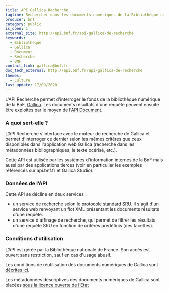 ```yaml
---
title: API Gallica Recherche
tagline: Rechercher dans les documents numériques de la Bibliothèque nationale de France
producer: bnf
category: public
is_open: 1
external_site: http://api.bnf.fr/api-gallica-de-recherche
keywords:
  - Bibliothèque
  - Gallica
  - Document
  - Recherche
  - BNF
contact_link: gallica@bnf.fr
doc_tech_external: http://api.bnf.fr/api-gallica-de-recherche
themes:
  - Culture
last_update: 17/09/2020
---
```


L'API Recherche permet d'interroger le fonds de la bibliothèque numérique de la BnF, [Gallica](https://gallica.bnf.fr/). Les documents résultats d'une requête peuvent ensuite être exploités par le moyen de l'[API Document](/les-api/api_gallica_document).

### A quoi sert-elle ?

L’API Recherche s'interface avec le moteur de recherche de Gallica et permet d'interroger ce dernier selon les mêmes critères que ceux disponibles dans l'application web Gallica (recherche dans les métadonnées bibliographiques, le texte océrisé, etc.).

Cette API est utilisée par les systèmes d'information internes de la BnF mais aussi par des applications tierces (voir en particulier les exemples référencés sur api.bnf.fr et Gallica Studio).

### Données de l’API

Cette API se décline en deux services :

- un service de recherche selon le [protocole standard SRU](http://www.loc.gov/standards/sru/sru-1-2.html). Il s'agit d'un service web renvoyant un flot XML présentant les documents résultats d'une requête.
- un service d'affinage de recherche, qui permet de filtrer les résultats d'une requête SRU en fonction de critères prédéfinis (des facettes).

### Conditions d’utilisation

L’API est gérée par la Bibliothèque nationale de France. Son accès est ouvert sans restriction, sauf en cas d'usage abusif.

Les conditions de réutilisation des documents numériques de Gallica sont [décrites ici](https://gallica.bnf.fr/edit/conditions-dutilisation-des-contenus-de-gallica).

Les métadonnées descriptives des documents numériques de Gallica sont placées [sous la licence ouverte de l’Etat](https://www.bnf.fr/fr/conditions-de-reutilisations-des-donnees-de-la-bnf)

